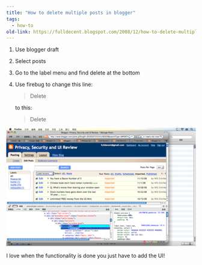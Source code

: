 ```yaml
---
title: "How to delete multiple posts in blogger"
tags: 
  - how-to
old-link: https://fulldecent.blogspot.com/2008/12/how-to-delete-multiple-posts-in-blogger.html
---
```


1. Use blogger draft

2. Select posts

3. Go to the label menu and find delete at the bottom

4. Use firebug to change this line:

    > Delete

    to this:

    > Delete

![Delete multiple](assets/images/2008-12-13-how-to-delete-multiple-posts-in-blogger.png)

I love when the functionality is done you just have to add the UI!